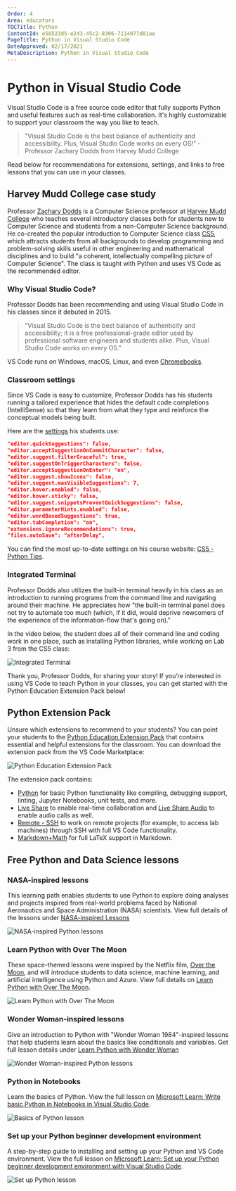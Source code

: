 ```yaml
---
Order: 4
Area: educators
TOCTitle: Python
ContentId: e58523d5-e243-45c2-8306-7114077d81ae
PageTitle: Python in Visual Studio Code
DateApproved: 02/17/2021
MetaDescription: Python in Visual Studio Code
---
```


# Python in Visual Studio Code

Visual Studio Code is a free source code editor that fully supports Python and useful features such as real-time collaboration. It's highly customizable to support your classroom the way you like to teach.

> "Visual Studio Code is the best balance of authenticity and accessibility. Plus, Visual Studio Code works on every OS!" - Professor Zachary Dodds from Harvey Mudd College

Read below for recommendations for extensions, settings, and links to free lessons that you can use in your classes.

## Harvey Mudd College case study

Professor [Zachary Dodds](https://www.hmc.edu/about-hmc/hmc-experts/dodds-zachary/) is a Computer Science professor at [Harvey Mudd College](https://www.hmc.edu/) who teaches several introductory classes both for students new to Computer Science and students from a non-Computer Science background. He co-created the popular introduction to Computer Science class [CS5](https://www.cs.hmc.edu/twiki/bin/view/CS5), which attracts students from all backgrounds to develop programming and problem-solving skills useful in other engineering and mathematical disciplines and to build "a coherent, intellectually compelling picture of Computer Science". The class is taught with Python and uses VS Code as the recommended editor.

### Why Visual Studio Code?

Professor Dodds has been recommending and using Visual Studio Code in his classes since it debuted in 2015.

> "Visual Studio Code is the best balance of authenticity and accessibility; it is a free professional-grade editor used by professional software engineers and students alike. Plus, Visual Studio Code works on every OS."

VS Code runs on Windows, macOS, Linux, and even [Chromebooks](https://code.visualstudio.com/blogs/2020/12/03/chromebook-get-started).

### Classroom settings

Since VS Code is easy to customize, Professor Dodds has his students running a tailored experience that hides the default code completions (IntelliSense) so that they learn from what they type and reinforce the conceptual models being built.

Here are the [settings](/docs/getstarted/settings.md) his students use:

```json
"editor.quickSuggestions": false,
"editor.acceptSuggestionOnCommitCharacter": false,
"editor.suggest.filterGraceful": true,
"editor.suggestOnTriggerCharacters": false,
"editor.acceptSuggestionOnEnter": "on",
"editor.suggest.showIcons": false,
"editor.suggest.maxVisibleSuggestions": 7,
"editor.hover.enabled": false,
"editor.hover.sticky": false,
"editor.suggest.snippetsPreventQuickSuggestions": false,
"editor.parameterHints.enabled": false,
"editor.wordBasedSuggestions": true,
"editor.tabCompletion": "on",
"extensions.ignoreRecommendations": true,
"files.autoSave": "afterDelay",
```

You can find the most up-to-date settings on his course website: [CS5 - Python Tips](https://www.cs.hmc.edu/twiki/bin/view/CS5/PythonTips).

### Integrated Terminal

Professor Dodds also utilizes the built-in terminal heavily in his class as an introduction to running programs from the command line and navigating around their machine. He appreciates how "the built-in terminal panel does not try to automate too much (which, if it did, would deprive newcomers of the experience of the information-flow that's going on)."

In the video below, the student does all of their command line and coding work in one place, such as installing Python libraries, while working on Lab 3 from the CS5 class:

![Integrated Terminal](images/python/integrated-terminal.gif)

Thank you, Professor Dodds, for sharing your story! If you’re interested in using VS Code to teach Python in your classes, you can get started with the Python Education Extension Pack below!

## Python Extension Pack

Unsure which extensions to recommend to your students? You can point your students to the [Python Education Extension Pack](https://marketplace.visualstudio.com/items?itemName=tanhakabir.python-education-extension-pack) that contains essential and helpful extensions for the classroom. You can download the extension pack from the VS Code Marketplace:

![Python Education Extension Pack](images/python/python-extension-pack.png)

The extension pack contains:

* [Python](https://marketplace.visualstudio.com/items?itemName=ms-python.python) for basic Python functionality like compiling, debugging support, linting, Jupyter Notebooks, unit tests, and more.
* [Live Share](https://marketplace.visualstudio.com/items?itemName=MS-vsliveshare.vsliveshare-pack) to enable real-time collaboration and [Live Share Audio](https://marketplace.visualstudio.com/items?itemName=MS-vsliveshare.vsliveshare-audio) to enable audio calls as well.
* [Remote - SSH](https://marketplace.visualstudio.com/items?itemName=ms-vscode-remote.remote-ssh) to work on remote projects (for example, to access lab machines) through SSH with full VS Code functionality.
* [Markdown+Math](https://marketplace.visualstudio.com/items?itemName=goessner.mdmath) for full LaTeX support in Markdown.

## Free Python and Data Science lessons

### NASA-inspired lessons

This learning path enables students to use Python to explore doing analyses and projects inspired from real-world problems faced by National Aeronautics and Space Administration (NASA) scientists. View full details of the lessons under [NASA-inspired Lessons](https://code.visualstudio.com/learn/students/nasa-python)

![NASA-inspired Python lessons](images/python/nasa-learning-path.png)

### Learn Python with Over The Moon

These space-themed lessons were inspired by the Netflix film, [Over the Moon](https://www.youtube.com/watch?v=26DIABx44Tw), and will introduce students to data science, machine learning, and artificial intelligence using Python and Azure. View full details on [Learn Python with Over The Moon](https://code.visualstudio.com/learn/students/over-the-moon-python).

![Learn Python with Over The Moon](images/python/over-the-moon-learning-path.png)

### Wonder Woman-inspired lessons

Give an introduction to Python with "Wonder Woman 1984"-inspired lessons that help students learn about the basics like conditionals and variables. Get full lesson details under [Learn Python with Wonder Woman](https://code.visualstudio.com/learn/students/wonder-woman-python)

![Wonder Woman-inspired Python lessons](images/python/wonder-woman-learning-path.png)

### Python in Notebooks

Learn the basics of Python. View the full lesson on [Microsoft Learn: Write basic Python in Notebooks in Visual Studio Code](https://docs.microsoft.com/learn/modules/basic-python-nasa/).

![Basics of Python lesson](images/python/basic-python-lesson.png)

### Set up your Python beginner development environment

A step-by-step guide to installing and setting up your Python and VS Code environment. View the full lesson on [Microsoft Learn: Set up your Python beginner development environment with Visual Studio Code](https://docs.microsoft.com/learn/modules/python-install-vscode/).

![Set up Python lesson](images/python/setup-python-lesson.png)
